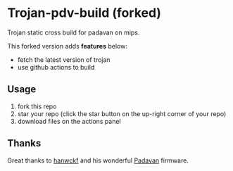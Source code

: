# Trojan-pdv-build (forked)

Trojan static cross build for padavan on mips.

This forked version adds **features** below:

- fetch the latest version of trojan
- use github actions to build

## Usage

1. fork this repo
2. star your repo (click the star button on the up-right corner of your repo)
3. download files on the actions panel

## Thanks

Great thanks to [hanwckf](https://github.com/hanwckf) and his wonderful [Padavan](https://github.com/hanwckf/rt-n56u) firmware.
